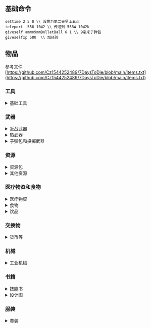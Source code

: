 ## 基础命令

```
settime 2 5 0 \\ 设置为第二天早上五点
teleport -558 1042 \\ 传送到 558W 1042N
giveself ammo9mmBulletBall 6 1 \\ 9毫米子弹包 
giveselfxp 500  \\ 加经验
```

## 物品 
参考文件 [https://github.com/Cz1544252489/7DaysToDie/blob/main/items.txt](https://github.com/Cz1544252489/7DaysToDie/blob/main/items.txt)

### 工具

<details>
<summary>基础工具</summary>

|         item name             |     物品     |
| ----------------------------  | ------------ |
| meleeToolRepairT0StoneAxe     |   石斧头      |
| meleeToolRepairT0TazasStoneAxe|   塔萨的石斧  |
| meleeToolRepairT1ClawHammer   |   羊角锤     |
| meleeToolRepairT3Nailgun      |   钉枪       |
| meleeToolAxeT2SteelAxe        |   钢斧        |
| meleeToolPickT2SteelPickaxe    | 钢质鹤嘴锄    |
| meleeToolShovelT2SteelShovel   |  钢铲        |
| meleeToolAxeT3Chainsaw        |   电锯        |
| meleeToolPickT3Auger          |    螺旋钻      |
| meleeToolSalvageT3ImpactDriver |    冲击起子  | 
| meleeToolTorch                |   火把        |

</details>



### 武器

<details>
<summary>近战武器</summary>

|         item name             |     物品      |
| ----------------------------  | ------------ |
| meleeWpnBladeT1HuntingKnife    |   猎刀      |
| meleeWpnBladeT1CandyKnife      |   糖果刀    |
| meleeWpnBladeT3Machete        |    砍刀      |
| meleeWpnClubT3SteelClub        |    钢棍      |
| meleeWpnBatonT2StunBaton       |  电击棒      |
| meleeWpnSpearT1IronSpear        |  铁矛      |
| meleeWpnSpearT3SteelSpear      |   钢矛       |
| meleeWpnSledgeT3SteelSledgehammer | 钢质大锤   |
| meleeWpnKnucklesT3SteelKnuckles  | 钢指虎     |
  
</details>

<details>
<summary> 热武器 </summary>

|         item name             |     物品      |
| ----------------------------  | ------------ |
| gunHandgunT1Pistol            |  手枪        |
| gunHandgunT2Magnum44          |   马格南      |
| gunHandgunT3SMG5              |   SMG5        |
| gunHandgunT3DesertVulture      |  沙漠之鹰    |
| gunRifleT3SniperRifle          |  狙击步枪    |
| gunMGT2TacticalAR              |  战术突击步枪 |
| gunMGT1AK47                    |  AK47        |
| gunMGT3M60                     |  M60          |
| gunBowT0PrimitiveBow            |  传统弓       |
| gunBowT1WoodenBow              |  木弓          |
| gunBowT3CompoundBow            |  复合弓        |
| gunBowT1IronCrossbow           |  铁弩          |
| gunBowT3CompoundCrossbow       |  复合弩        |

</details>

<details>
<summary>子弹包和投掷武器</summary>

|         item name             |     物品      |
| ----------------------------  | ------------ |
| ammoBundle9mmBulletBall        |  9毫米子弹包  |
| ammoBundle762mmBulletBall      |  7.62毫米子弹 |
| ammoBundle44MagnumBulletBall  |   .44马格南子弹 |
| ammoBundleArrowSteelAP        |   一盒钢箭    |
| ammoBundleArrowIron            |  一盒铁箭    |
| ammoBundleCrossbowBoltIron    |  一盒铁弩箭    |
| ammoBundleShotgunShell        |   霰弹枪子弹包  |
| thrownAmmoPipeBomb            |   管状手雷      |
| thrownGrenadeContact          |    触式手雷     |
| thrownGrenade                  |   手雷        |
| thrownDynamite                |   柱状炸药      |
| thrownTimedCharge            |    定时炸弹      |
| thrownAmmoMolotovCocktail      |    燃烧弹      |

</details>

### 资源

<details>
  <summary>资源包</summary>

|         item name             |     物品      |
| ----------------------------  | ------------ |
| resourceRockSmallBundle       |  石头包      |
| resourceWoodBundle            |  木头包      |
| resourceScrapIronBundle        |  铁包        |
| resourcePotassiumNitratePowderBundle | 硝酸盐包 |
| resourceLeadBundle            |   铅包          |
| resourceCoalBundle            |   煤炭包        |
| resourceOilShaleBundle        |   页油包        |
| ammoGasCanBundle              |   汽油罐堆      |
| resourceGunPowderBundle        |   一堆火药      |
| resourceAcid                    |  一瓶酸液     |
  
</details>

<details>
  <summary>其他资源</summary>

|         item name             |     物品      |
| ----------------------------  | ------------ |
| resourceForgedIron              |   锻铁        |
| resourceMetalPipe              |    铁管          |
| resourceForgedSteel            |    锻钢        |
| resourceScrapPolymers          |    废聚合物    |
| resourceSewingKit              |    针线包      |
| resourceOilShale              |     页油岩      |
| resourceBone                  |      骨头        |
| resourceLeather                |      皮革        |
| resourceAnimalFat              |      动物脂肪     |
| resourceTestosteroneExtract     |     睾丸提取素   |
| resourceScrapBrass              |     黄铜        |
| resourceClayLump                |      粘土        |
| resourceCobblestones            |      鹅卵石      |
| resourceCement                  |       水泥       |
| resourceConcreteMix            |     混凝土混合料    |
| resourceCloth                  |      碎布          |
| resourcePaper                  |      纸            |
| resourceElectricParts          |      电子零件        |
| resourceHeadlight              |      前照灯         |
| resourceMechanicalParts        |      机械零件        |
| resourceSpring                  |      弹簧          |
| resourceGlue                  |       胶水          |
| resourceOil                   |      机油          |
| resourceDuctTape              |        胶带        |
| resourceFeather                |        羽毛        |
| resourceNail                    |       钉子        |
| resourceBuckshot                |        鹿弹        |
| resourceFishingWeight          |        铅锤          |
| resourceScopeLens              |      瞄准镜镜片        |
| resourceCropCottonPlant        |      棉花          |
| resourceLegendaryParts          |    传奇零件        |

</details>

### 医疗物资和食物

<details>
  <summary>医疗物资</summary>

|         item name             |     物品      |
| ----------------------------  | ------------ |
| medicalFirstAidKit            |  急救包      |
| drugAntibiotics                |  抗生素      |
| drugVitamins                  |  维生素        |
| drugSteroids                  |   类固醇      |
| drugCovertCats                |   隐蔽的猫    |
| drugEyeKandy                  |   寻宝眼药水   |
| drugHackers                    |   黑客        |
| drugHealthBar                  |   能量棒      |
| drugJailBreakers              |    越狱者      |
| drugNerdTats                  |    学霸刺青    |
| drugOhShitzDrops              |    该死的坠落   |
| drugRockBusters               |    岩石克星    |
| drugSkullCrushers              |   头骨粉碎者  |
| drugSugarButts                |    烟蒂糖      |



</details>

<details>
  <summary>食物</summary>

|         item name             |     物品      |
| ----------------------------  | ------------ |
| foodFishTacos                  |  鱼肉塔克      |
| foodHoboStew                   |  蔬菜炖肉      |
| foodCropMushrooms              |   蘑菇        |
| foodCropMushroomsRadiated      |   辐射蘑菇    |
| foodPumpkinBread               |   南瓜面包    |
| foodCornBread                  |   玉米面包    |
| foodPumpkinPie                  |   南瓜派      |
| foodCropBlueberries            |   蓝莓        |
| foodCropCorn                  |    玉米穗      |
| foodCropGraceCorn              |   超级玉米穗   |
| foodCropPotato                  |  土豆        |
| foodCropYuccaFruit              |  兰丝果实    |
| foodCropPumpkin                 |  南瓜        |
| foodRawMeat                     |  生肉        |


</details>


<details>
  <summary>饮品</summary>

|         item name             |     物品      |
| ----------------------------  | ------------ |
| drinkJarBoiledWater            |   一罐水      |
| drinkJarCoffee                |   咖啡        |
| drinkJarBlackStrapCoffee      |   黑带咖啡    |
| drinkJarBeer                  |   蜂蜜        |
| drinkJarRedTea                |    红茶        |

</details>

### 交换物

<details>
  <summary>货币等</summary>

|         item name             |     物品      |
| ----------------------------  | ------------ |
| resourceSilverNugget          |     银块      |
| resourceGoldNugget            |      金块      |
| resourceRawDiamond            |    钻石原石     |
| casinoCoin                    |   货币          |
| oldCash                        |    旧货币      |

</details>

### 机械

<details>
  <summary>工业机械</summary>

|         item name             |     物品      |
| ----------------------------  | ------------ |
| smallEngine                    |    发动机    |
| carBattery                    |    汽车电池    |
| solarCell                      |   太阳能电池  |

</details>

### 书籍

<details>
  <summary>技能书</summary>

|         item name             |     物品      |
| ----------------------------  | ------------ |
| workstationSkillMagazine      |  锻造指南    |
| vehiclesSkillMagazine        |  交通工具书    |
| bookGreatHeistGems            |  大劫掠第二卷  |
| bookArtOfMiningCoffee         |  采矿的艺术第三卷 |
| bookSniperDamag                | 狙击手第一卷    |
| bookAutoWeaponsDamage         |  自动武器指导手册第一卷  |
| bookUrbanCombatLanding        |  城市作战第一卷   |
| bookTechJunkie1Damage         |  科技迷第一卷      |
| bookBarBrawling1BasicMoves    |  酒吧斗殴第一卷   |
| bookSpearHunter1Damage        |  掷矛猎人第一卷    |
| bookShotgunMessiahDamage      |  霰弹枪救星第一卷  |
| bookPistolPeteTakeAim         |  手枪皮特第一卷    |
| bookRangersArrowRecovery      |  游侠箭术指南第一卷 |
| bookHuntingJournalBears       |  猎人日记第一卷     |
| bookWasteTreasuresHoney       |  荒野宝藏第一卷     |
| bookSledgeSagaKnockdown       |  大锤传奇第一卷     |
| bookBatterUpBigHits           |  一击破坏第一卷     |
| bookEnforcerDamage            |  马格南警官第一卷   |
| bookLuckyLooterDukes          |  幸运掠夺者第一卷    |
| bookNightStalkerStealthDamage  |  夜行者第一卷      |
| bookFiremansAlmanacHeat        |  消防员年鉴第一卷   |

</details>

<details>
  <summary>设计图</summary>

|         item name             |     物品      |
| ----------------------------  | ------------ |
| modGunBarrelExtenderSchematic  |  枪管延伸模组设计图    |
| modGunFlashlightSchematic     |  武器照明模组设计图    |
| modGunScopeSmallSchematic    |  2倍镜设计图      |
| modGunScopeMediumSchematic    |  4倍镜设计图    |
| modGunScopeLargeSchematic    |  8倍镜设计图      |
| modArmorQuadStoragePocketSchematic |  护甲四收纳口袋模组设计图 |
| modGunLaserSightSchematic        |   激光瞄准器模组设计图  |
| modGunMeleeRadRemoverSchematic  |    辐射去除模组设计图    |
| modGunTriggerGroupSemiSchematic |   半自动模组设计图   |
| modGunTriggerGroupBurst3Schematic |  三连发模组设计图   |
| modGunTriggerGroupAutomaticSchematic |  全自动模组设计图  |
| modGunBipodSchematic         |  双脚支架模组设计图  |
| modGunForegripSchematic      |  前握把模组设计图    |
| modGunRetractingStockSchematic |  收缩枪托模组设计图 |
| modGunDuckbillSchematic      | 霰弹枪鸭嘴枪口模组设计图  |
| modGunChokeSchematic         |  霰弹枪候缩模组设计图   |
| modGunMagazineExtenderSchematic  | 弹夹扩充模组设计图  |
| modShotgunSawedOffBarrelSchematic |  削短性霰弹枪模组设计图  |
| modGunCrippleEmSchematic      |  致残模组设计图       |



</details>

### 服装

<details>
  <summary>套装</summary>

|         item name             |     物品      |
| ----------------------------  | ------------ |
|  tier02Enforcer01              |   警察套装    |
|  tier06Farmer01                |   农民套装    |
| ringOfFireAdmin                |   开发：火焰环  |

</details>










  
